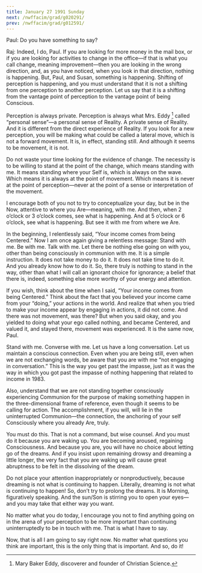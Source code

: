 ```yaml
---
title: January 27 1991 Sunday
next: /nwffacim/grad/g020291/
prev: /nwffacim/grad/g012591/
---
```


Paul: Do you have something to say?

Raj: Indeed, I do, Paul. If you are looking for more money in the mail
box, or if you are looking for activities to change in the office—if
that is what you call change, meaning improvement—then you are looking
in the wrong direction, and, as you have noticed, when you look in that
direction, nothing is happening. But, Paul, and Susan, something is
happening. Shifting of perception is happening, and you must understand
that it is not a shifting from one perception to another perception. Let
us say that it is a shifting from the vantage point of perception to the
vantage point of being Conscious.

Perception is always private. Perception is always what Mrs. Eddy
[^1] called “personal sense”—a personal sense of Reality. A private sense of
Reality. And it is different from the direct experience of Reality. If
you look for a new perception, you will be making what could be called a
lateral move, which is not a forward movement. It is, in effect,
standing still. And although it seems to be movement, it is not.

Do not waste your time looking for the evidence of change. The necessity
is to be willing to stand at the point of the change, which means
standing with me. It means standing where your Self is, which is always
on the wave. Which means it is always at the point of movement. Which
means it is never at the point of perception—never at the point of a
sense or interpretation of the movement.

I encourage both of you not to try to conceptualize your day, but be in
the Now, attentive to where you Are—meaning, with me. And then, when 2
o’clock or 3 o’clock comes, see what is happening. And at 5 o’clock or 6
o’clock, see what is happening. But see it with me from where we Are.

In the beginning, I relentlessly said, “Your income comes from being
Centered.” Now I am once again giving a relentless message: Stand with
me. Be with me. Talk with me. Let there be nothing else going on with
you, other than being consciously in communion with me. It is a simple
instruction. It does not take money to do it. It does not take time to
do it. And you already know how to do it. So, there truly is nothing to
stand in the way, other than what I will call an ignorant choice for
ignorance; a belief that there is, indeed, something else more worthy of
your energy and attention.

If you wish, think about the time when I said, “Your income comes from
being Centered.” Think about the fact that you believed your income came
from your “doing,” your actions in the world. And realize that when you
tried to make your income appear by engaging in actions, it did not
come. And there was not movement, was there? But when you said okay, and
you yielded to doing what your ego called nothing, and became Centered,
and valued it, and stayed there, movement was experienced. It is the
same now, Paul.

Stand with me. Converse with me. Let us have a long conversation. Let us
maintain a conscious connection. Even when you are being still, even
when we are not exchanging words, be aware that you are with me “not
engaging in conversation.” This is the way you get past the impasse,
just as it was the way in which you got past the impasse of nothing
happening that related to income in 1983.

Also, understand that we are not standing together consciously
experiencing Communion for the purpose of making something happen in the
three-dimensional frame of reference, even though it seems to be calling
for action. The accomplishment, if you will, will lie in the
uninterrupted Communion—the connection, the anchoring of your self
Consciously where you already Are, truly.

You must do this. That is not a command, but wise counsel. And you must
do it because you are waking up. You are becoming aroused, regaining
Consciousness. And because you are, you will have no choice about
letting go of the dreams. And if you insist upon remaining drowsy and
dreaming a little longer, the very fact that you are waking up will
cause great abruptness to be felt in the dissolving of the dream.

Do not place your attention inappropriately or nonproductively, because
dreaming is not what is continuing to happen. Literally, dreaming is not
what is continuing to happen! So, don’t try to prolong the dreams. It is
Morning, figuratively speaking. And the sun/Son is stirring you to open
your eyes—and you may take that either way you want.

No matter what you do today, I encourage you not to find anything going
on in the arena of your perception to be more important than continuing
uninterruptedly to be in touch with me. That is what I have to say.

Now, that is all I am going to say right now. No matter what questions
you think are important, this is the only thing that is important. And
so, do it!

[^1]: Mary Baker Eddy, discoverer and founder of Christian Science.
